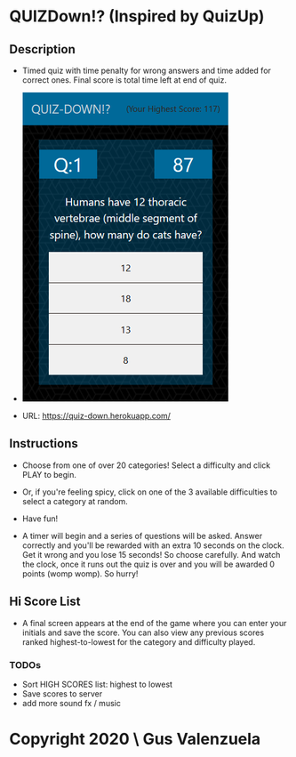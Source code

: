 # QUIZDown⁉ (Inspired by QuizUp)

## Description

- Timed quiz with time penalty for wrong answers and time added for correct ones. Final score is total time left at end of quiz. 

- ![Question Sample](assets\images\screenshot04.PNG)

- URL: https://quiz-down.herokuapp.com/

## Instructions

- Choose from one of over 20 categories! Select a difficulty and click PLAY to begin.
- Or, if you're feeling spicy, click on one of the 3 available difficulties to select a category at random.
- Have fun!

- A timer will begin and a series of questions will be asked. Answer correctly and you'll be rewarded with an extra 10 seconds on the clock. Get it wrong and you lose 15 seconds! So choose carefully. And watch the clock, once it runs out the quiz is over and you will be awarded 0 points (womp womp). So hurry!

## Hi Score List

- A final screen appears at the end of the game where you can enter your initials and save the score. You can also view any previous scores ranked highest-to-lowest for the category and difficulty played.

### TODOs
- Sort HIGH SCORES list: highest to lowest
- Save scores to server
- add more sound fx / music


# Copyright 2020 \\ Gus Valenzuela
